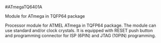 <!--- PrjInfo ---> <!--- Please remove this line after manually editing --->
<!--- 00a56be08b96043df9e37d6aff7b6990 --->
<!--- Created:20170111-16:38: ---> 
<!--- Author:Mlab: ---> 
<!--- AuthorEmail:mlab@mlab.cz: ---> 
<!--- Tags:imported: ---> 
<!--- Ust:http://www.ust.cz/shop/product_info.php?cPath=22_23&products_id=32: ---> 
<!--- Name:ATmegaTQ6401A: --->
#ATmegaTQ6401A 
<!--- LongName --->
Module for ATmega in TQFP64 package
<!--- ELongName ---> 

<!--- Lead --->
Processor module for ATMEL ATmega in TQFP64 package. The module 
  can use standard and/or clock crystals. It is equipped with 
  RESET push button and programming connector for ISP (6PIN) and JTAG (10PIN) 
  programming.
<!--- ELead ---> 


​
​
<!--- Description --->
<!--- EDescription --->
<!--- Content --->
<!--- EContent --->
            